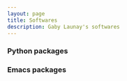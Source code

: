 ```yaml
---
layout: page
title: Softwares
description: Gaby Launay's softwares
---
```


<!-- <div class="navbar"> -->
<!--     <div class="navbar-inner"> -->
<!--         <ul class="nav"> -->
<!--             <li><a href="#articles">Articles</a></li> -->
<!--             <\!-- <li><a href="#submittedarticles">submitted articles</a></li> -\-> -->
<!--             <\!-- <li><a href="#soonarticles">articles in preparation</a></li> -\-> -->
<!--             <li><a href="#thesis">Thesis</a></li> -->
<!--             <li><a href="#conferences">Conferences</a></li> -->
<!--             <li><a href="#seminaries">Seminaries</a></li> -->
<!--         </ul> -->
<!--     </div> -->
<!-- </div> -->


### Python packages

### Emacs packages
